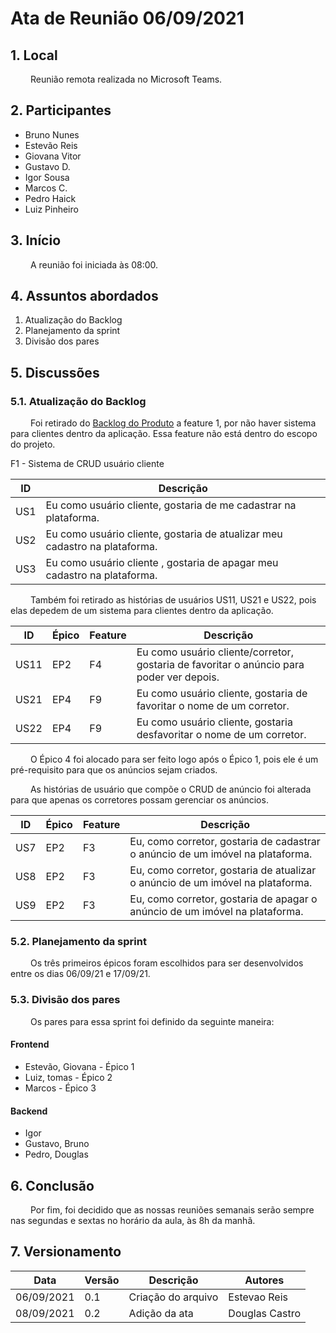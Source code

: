 # Ata de Reunião 06/09/2021
## 1. Local
&emsp;&emsp; Reunião remota realizada no Microsoft Teams.

## 2. Participantes
 - Bruno Nunes
 - Estevão Reis
 - Giovana Vitor
 - Gustavo D.
 - Igor Sousa
 - Marcos C.
 - Pedro Haick
 - Luiz Pinheiro
  
## 3. Início
 &emsp;&emsp; A reunião foi iniciada às 08:00.

## 4. Assuntos abordados
 1. Atualização do Backlog
 2. Planejamento da sprint
 3. Divisão dos pares
   
## 5. Discussões

### 5.1. Atualização do Backlog
 &emsp;&emsp; Foi retirado do [Backlog do Produto](https://unbarqdsw2021-1.github.io/2021.1_G04_Cardeal/modelagem/backlog_do_produto/) a feature 1, por não haver sistema para clientes dentro da aplicação. Essa feature não está dentro do escopo do projeto. 
 
 F1 - Sistema de CRUD usuário cliente

 | ID      | Descrição |
 | ---------- | ------ |
 | US1 | Eu como usuário cliente, gostaria de me cadastrar na plataforma. |
 | US2 | Eu como usuário cliente, gostaria de atualizar meu cadastro na plataforma. |
 | US3 | Eu como usuário cliente , gostaria de apagar meu cadastro na plataforma. |
 
 &emsp;&emsp; Também foi retirado as histórias de usuários US11, US21 e US22, pois elas depedem de um sistema para clientes dentro da aplicação.

 | ID  | Épico  | Feature | Descrição |
 | --- | ------ | ------- | --------- |
 | US11 | EP2 | F4 | Eu como usuário cliente/corretor, gostaria de favoritar o anúncio para poder ver depois. |
 | US21 | EP4 | F9 | Eu como usuário cliente, gostaria de favoritar o nome de um corretor. |
 | US22 | EP4 | F9 | Eu como usuário cliente, gostaria desfavoritar o nome de um corretor. |

 &emsp;&emsp; O Épico 4 foi alocado para ser feito logo após o Épico 1, pois ele é um pré-requisito para que os anúncios sejam criados.

&emsp;&emsp; As histórias de usuário que compõe o CRUD de anúncio foi alterada para que apenas os corretores possam gerenciar os anúncios.

| ID  | Épico  | Feature | Descrição |
| --- | ------ | ------- | --------- |
| US7 | EP2 | F3 | Eu, como corretor, gostaria de cadastrar o anúncio de um imóvel na plataforma. |
| US8 | EP2 | F3 | Eu, como corretor, gostaria de atualizar o anúncio de um imóvel na plataforma. |
| US9 | EP2 | F3 | Eu, como corretor, gostaria de apagar o anúncio de um imóvel na plataforma. |

### 5.2. Planejamento da sprint
  &emsp;&emsp; Os três primeiros épicos foram escolhidos para ser desenvolvidos entre os dias 06/09/21 e 17/09/21.

### 5.3. Divisão dos pares
  &emsp;&emsp; Os pares para essa sprint foi definido da seguinte maneira:

#### Frontend
 - Estevão, Giovana - Épico 1
 - Luiz, tomas - Épico 2
 - Marcos - Épico 3

#### Backend
 - Igor
 - Gustavo, Bruno
 - Pedro, Douglas

## 6. Conclusão
  &emsp;&emsp; Por fim, foi decidido que as nossas reuniões semanais serão sempre nas segundas e sextas no horário da aula, às 8h da manhã.

## 7. Versionamento

| Data       | Versão | Descrição         | Autores       |
| ---------- | ------ | ----------------- | ------------- |
| 06/09/2021 | 0.1    | Criação do arquivo| Estevao Reis  |
| 08/09/2021 | 0.2    | Adição da ata | Douglas Castro  |
